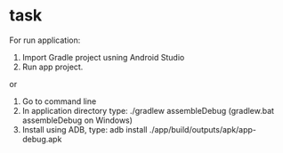 task
====
For run application:
1. Import Gradle project usning Android Studio
2. Run app project.

or
1. Go to command line
2. In application directory type: ./gradlew assembleDebug (gradlew.bat assembleDebug on Windows)
3. Install using ADB, type: adb install ./app/build/outputs/apk/app-debug.apk
